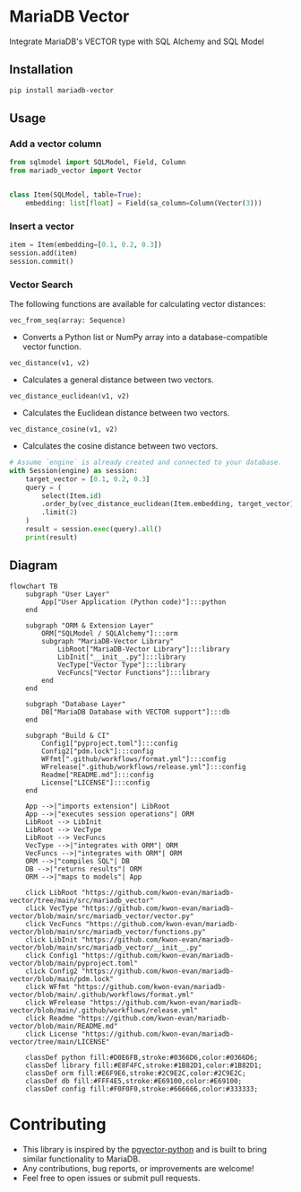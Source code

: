 # MariaDB Vector
Integrate MariaDB's VECTOR type with SQL Alchemy and SQL Model

## Installation
```bash
pip install mariadb-vector
```

## Usage

### Add a vector column
```python
from sqlmodel import SQLModel, Field, Column
from mariadb_vector import Vector


class Item(SQLModel, table=True):
    embedding: list[float] = Field(sa_column=Column(Vector(3)))
```

### Insert a vector
```python
item = Item(embedding=[0.1, 0.2, 0.3])
session.add(item)
session.commit()
```

### Vector Search
The following functions are available for calculating vector distances:

`vec_from_seq(array: Sequence)`
- Converts a Python list or NumPy array into a database-compatible vector function.

`vec_distance(v1, v2)`
- Calculates a general distance between two vectors.

`vec_distance_euclidean(v1, v2)`
- Calculates the Euclidean distance between two vectors.

`vec_distance_cosine(v1, v2)`
- Calculates the cosine distance between two vectors.

```python
# Assume `engine` is already created and connected to your database.
with Session(engine) as session:
    target_vector = [0.1, 0.2, 0.3]
    query = (
        select(Item.id)
        .order_by(vec_distance_euclidean(Item.embedding, target_vector))
        .limit(2)
    )
    result = session.exec(query).all()
    print(result)
```

## Diagram
```mermaid
flowchart TB
    subgraph "User Layer"
        App["User Application (Python code)"]:::python
    end

    subgraph "ORM & Extension Layer"
        ORM["SQLModel / SQLAlchemy"]:::orm
        subgraph "MariaDB-Vector Library"
            LibRoot["MariaDB-Vector Library"]:::library
            LibInit["__init__.py"]:::library
            VecType["Vector Type"]:::library
            VecFuncs["Vector Functions"]:::library
        end
    end

    subgraph "Database Layer"
        DB["MariaDB Database with VECTOR support"]:::db
    end

    subgraph "Build & CI"
        Config1["pyproject.toml"]:::config
        Config2["pdm.lock"]:::config
        WFfmt[".github/workflows/format.yml"]:::config
        WFrelease[".github/workflows/release.yml"]:::config
        Readme["README.md"]:::config
        License["LICENSE"]:::config
    end

    App -->|"imports extension"| LibRoot
    App -->|"executes session operations"| ORM
    LibRoot --> LibInit
    LibRoot --> VecType
    LibRoot --> VecFuncs
    VecType -->|"integrates with ORM"| ORM
    VecFuncs -->|"integrates with ORM"| ORM
    ORM -->|"compiles SQL"| DB
    DB -->|"returns results"| ORM
    ORM -->|"maps to models"| App

    click LibRoot "https://github.com/kwon-evan/mariadb-vector/tree/main/src/mariadb_vector"
    click VecType "https://github.com/kwon-evan/mariadb-vector/blob/main/src/mariadb_vector/vector.py"
    click VecFuncs "https://github.com/kwon-evan/mariadb-vector/blob/main/src/mariadb_vector/functions.py"
    click LibInit "https://github.com/kwon-evan/mariadb-vector/blob/main/src/mariadb_vector/__init__.py"
    click Config1 "https://github.com/kwon-evan/mariadb-vector/blob/main/pyproject.toml"
    click Config2 "https://github.com/kwon-evan/mariadb-vector/blob/main/pdm.lock"
    click WFfmt "https://github.com/kwon-evan/mariadb-vector/blob/main/.github/workflows/format.yml"
    click WFrelease "https://github.com/kwon-evan/mariadb-vector/blob/main/.github/workflows/release.yml"
    click Readme "https://github.com/kwon-evan/mariadb-vector/blob/main/README.md"
    click License "https://github.com/kwon-evan/mariadb-vector/tree/main/LICENSE"

    classDef python fill:#D0E6FB,stroke:#0366D6,color:#0366D6;
    classDef library fill:#E8F4FC,stroke:#1B82D1,color:#1B82D1;
    classDef orm fill:#E6F9E6,stroke:#2C9E2C,color:#2C9E2C;
    classDef db fill:#FFF4E5,stroke:#E69100,color:#E69100;
    classDef config fill:#F0F0F0,stroke:#666666,color:#333333;
```

# Contributing
- This library is inspired by the [pgvector-python](https://github.com/pgvector/pgvector-python) and is built to bring similar functionality to MariaDB.
- Any contributions, bug reports, or improvements are welcome!
- Feel free to open issues or submit pull requests.
